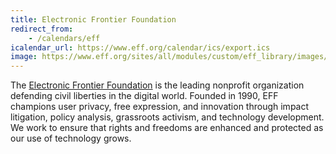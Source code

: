 ```yaml
---
title: Electronic Frontier Foundation
redirect_from:
    - /calendars/eff
icalendar_url: https://www.eff.org/calendar/ics/export.ics
image: https://www.eff.org/sites/all/modules/custom/eff_library/images/eff-logo-1color-blue.svg
---
```


The [Electronic Frontier Foundation](https://eff.org/) is the leading nonprofit organization defending civil liberties in the digital world. Founded in 1990, EFF champions user privacy, free expression, and innovation through impact litigation, policy analysis, grassroots activism, and technology development. We work to ensure that rights and freedoms are enhanced and protected as our use of technology grows.
